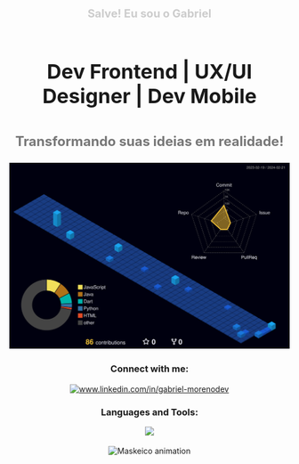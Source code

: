 

<div align="center">
    <p style="font-size: 20px; font-weight: bold; color: #cccccc;">Salve! Eu sou o Gabriel</p>
    <h1 style="font-size: 36px; font-weight: bold; padding: 20px 0;">Dev Frontend | UX/UI Designer | Dev Mobile</h1>
    <p style="font-size: 24px; font-weight: bold; color: #777777;">Transformando suas ideias em realidade!</p>
  
</div>   

![](./profile-3d-contrib/profile-night-view.svg)
<h3 align="center">Connect with me:</h3>
<p align="center">
  <a href="https://www.linkedin.com/in/gabriel-morenodev/" target="_blank">
    <img align="center" src="https://raw.githubusercontent.com/rahuldkjain/github-profile-readme-generator/master/src/images/icons/Social/linked-in-alt.svg" alt="www.linkedin.com/in/gabriel-morenodev" height="30" width="40" />
  </a>
</p>

<h3 align="center">Languages and Tools:</h3>


<p align="center">
  <a href="https://skillicons.dev">
    <img src="https://skillicons.dev/icons?i=git,github,html,css,tailwind,sass,js,react,nodejs,wordpress,bootstrap,xd,figma,ps,vscode,postman,mongodb,flutter,dart,firebase,java," />
  </a>
</p>





<div align="center">



  <img align="center" src="https://media.giphy.com/media/KpACNEh8jXK2Q/giphy.gif" alt="Maskeico animation" />

 

</div>


  

  
  
  
  
  


